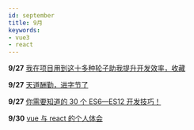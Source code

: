 ```yaml
---
id: september
title: 9月
keywords:
- vue3
- react
---
```


**9/27** [ 我在项目用到这十多种轮子助我提升开发效率，收藏](https://juejin.cn/post/7012012633180078117)

**9/27** [ 天道酬勤，进字节了](https://juejin.cn/post/7011466325990064158#heading-15)

**9/27** [ 你需要知道的 30 个 ES6—ES12 开发技巧！](https://juejin.cn/post/7012412166254886942)

**9/30** [ vue 与 react 的个人体会](https://juejin.cn/post/7012797091135094814#heading-21)

